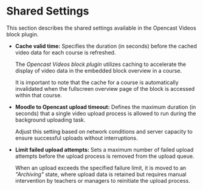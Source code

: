 # Shared Settings

This section describes the shared settings available in the Opencast Videos block plugin.

- **Cache valid time:**
  Specifies the duration (in seconds) before the cached video data for each course is refreshed.

  The *Opencast Videos block plugin* utilizes caching to accelerate the display of video data in the embedded block overview in a course.

  It is important to note that the cache for a course is automatically invalidated when the fullscreen overview page of the block is accessed within that course.

- **Moodle to Opencast upload timeout:**
  Defines the maximum duration (in seconds) that a single video upload process is allowed to run during the background uploading task.

  Adjust this setting based on network conditions and server capacity to ensure successful uploads without interruptions.

- **Limit failed upload attempts:**
  Sets a maximum number of failed upload attempts before the upload process is removed from the upload queue.

  When an upload exceeds the specified failure limit, it is moved to an *"Archiving"* state, where upload data is retained but requires manual intervention by teachers or managers to reinitiate the upload process.
